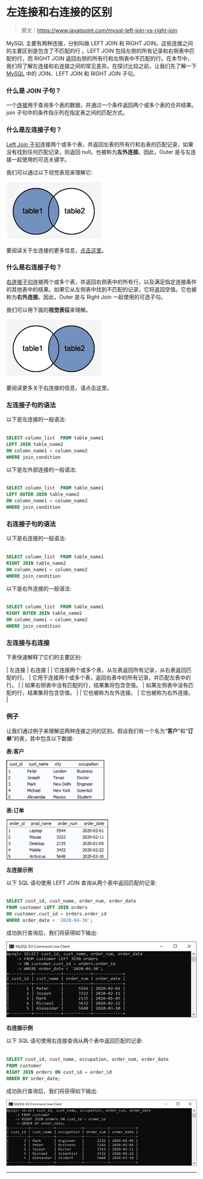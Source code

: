 # 左连接和右连接的区别

> 原文：<https://www.javatpoint.com/mysql-left-join-vs-right-join>

MySQL 主要有两种连接，分别叫做 LEFT JOIN 和 RIGHT JOIN。这些连接之间的主要区别是包含了不匹配的行 。LEFT JOIN 包括左侧的所有记录和右侧表中匹配的行，而 RIGHT JOIN 返回右侧的所有行和左侧表中不匹配的行。在本节中，我们将了解左连接和右连接之间的常见差异。在探讨比较之前，让我们先了解一下 [MySQL](https://www.javatpoint.com/mysql-tutorial) 中的 JOIN、LEFT JOIN 和 RIGHT JOIN 子句。

### 什么是 JOIN 子句？

一个[连接](https://www.javatpoint.com/mysql-join)用于查询多个表的数据，并通过一个条件返回两个或多个表的合并结果。join 子句中的条件指示列在指定表之间的匹配方式。

### 什么是左连接子句？

[Left Join 子句](javatpoint.com/mysql-left-join)连接两个或多个表，并返回左表的所有行和右表的匹配记录，如果没有找到任何匹配记录，则返回 null。也被称为**左外连接**。因此，Outer 是与左连接一起使用的可选关键字。

我们可以通过以下视觉表现来理解它:

![Left Join vs Right Join](img/a5590f290366aa7a671db28ed61497ac.png)

要阅读关于左连接的更多信息，[点击这里](https://www.javatpoint.com/mysql-left-join)。

### 什么是右连接子句？

[右连接子句](https://www.javatpoint.com/mysql-right-join)连接两个或多个表，并返回右侧表中的所有行，以及满足指定连接条件的其他表中的结果。如果它从左侧表中找到不匹配的记录，它将返回空值。它也被称为**右外连接**。因此，Outer 是与 Right Join 一起使用的可选子句。

我们可以用下面的**视觉表征**来理解。

![Left Join vs Right Join](img/95a7ee8cb60d69f6733c7d61f8565b8d.png)

要阅读更多关于右连接的信息，请点击这里。

### 左连接子句的语法

以下是左连接的一般语法:

```sql

SELECT column_list  FROM table_name1 
LEFT JOIN table_name2 
ON column_name1 = column_name2
WHERE join_condition

```

以下是左外部连接的一般语法:

```sql

SELECT column_list  FROM table_name1 
LEFT OUTER JOIN table_name2 
ON column_name1 = column_name2
WHERE join_condition

```

### 右连接子句的语法

以下是右连接的一般语法:

```sql

SELECT column_list  FROM table_name1 
RIGHT JOIN table_name2 
ON column_name1 = column_name2
WHERE join_condition

```

以下是右外连接的一般语法:

```sql

SELECT column_list  FROM table_name1 
RIGHT OUTER JOIN table_name2 
ON column_name1 = column_name2
WHERE join_condition

```

### 左连接与右连接

下表快速解释了它们的主要区别:

| 左连接 | 右连接 |
| 它连接两个或多个表，从左表返回所有记录，从右表返回匹配的行。 | 它用于连接两个或多个表，返回右表中的所有记录，并匹配左表中的行。 |
| 如果右侧表中没有匹配的行，结果集将包含空值。 | 如果左侧表中没有匹配的行，结果集将包含空值。 |
| 它也被称为左外连接。 | 它也被称为右外连接。 |

### 例子

让我们通过例子来理解这两种连接之间的区别。假设我们有一个名为“**客户**”和“**订单**”的表，其中包含以下数据:

**表:客户**

![Left Join vs Right Join](img/cff53537397ac72bef0b1680ada9ffc9.png)

**表:订单**

![Left Join vs Right Join](img/fc5bc6baf3b1fa1bc7d90338c8fe56bf.png)

**左连接示例**

以下 SQL 语句使用 LEFT JOIN 查询从两个表中返回匹配的记录:

```sql

SELECT cust_id, cust_name, order_num, order_date
FROM customer LEFT JOIN orders 
ON customer.cust_id = orders.order_id
WHERE order_date < '2020-04-30';

```

成功执行查询后，我们将获得如下输出:

![Left Join vs Right Join](img/56d3fffc74c64a3b446c4b30be079c89.png)

**右连接示例**

以下 SQL 语句使用右连接查询从两个表中返回匹配的记录:

```sql

SELECT cust_id, cust_name, occupation, order_num, order_date  
FROM customer
RIGHT JOIN orders ON cust_id = order_id  
ORDER BY order_date;

```

成功执行查询后，我们将获得如下输出:

![Left Join vs Right Join](img/590e72b2dc844a636fd4678afe568615.png)

* * *